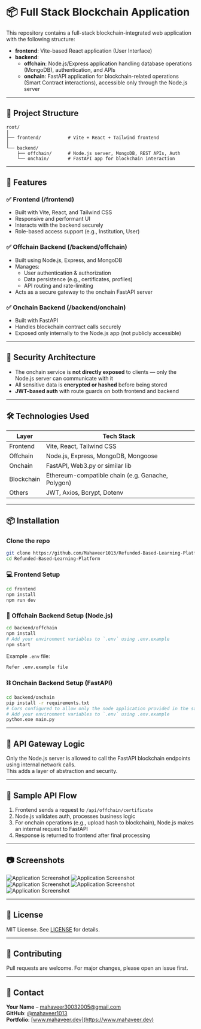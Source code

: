 # 📦 Full Stack Blockchain Application

This repository contains a full-stack blockchain-integrated web application with the following structure:

- **frontend**: Vite-based React application (User Interface)
- **backend**:
  - **offchain**: Node.js/Express application handling database operations (MongoDB), authentication, and APIs
  - **onchain**: FastAPI application for blockchain-related operations (Smart Contract interactions), accessible only through the Node.js server

---

## 📁 Project Structure

```
root/
│
├── frontend/          # Vite + React + Tailwind frontend
│
└── backend/
    ├── offchain/      # Node.js server, MongoDB, REST APIs, Auth
    └── onchain/       # FastAPI app for blockchain interaction
```

---

## 🚀 Features

### ✅ Frontend (/frontend)
- Built with Vite, React, and Tailwind CSS  
- Responsive and performant UI  
- Interacts with the backend securely  
- Role-based access support (e.g., Institution, User)  

### ✅ Offchain Backend (/backend/offchain)
- Built using Node.js, Express, and MongoDB  
- Manages:
  - User authentication & authorization  
  - Data persistence (e.g., certificates, profiles)  
  - API routing and rate-limiting  
- Acts as a secure gateway to the onchain FastAPI server  

### ✅ Onchain Backend (/backend/onchain)
- Built with FastAPI  
- Handles blockchain contract calls securely  
- Exposed only internally to the Node.js app (not publicly accessible)  

---

## 🔐 Security Architecture

- The onchain service is **not directly exposed** to clients — only the Node.js server can communicate with it  
- All sensitive data is **encrypted or hashed** before being stored  
- **JWT-based auth** with route guards on both frontend and backend  

---

## 🛠️ Technologies Used

| Layer     | Tech Stack                                      |
|-----------|-------------------------------------------------|
| Frontend  | Vite, React, Tailwind CSS                       |
| Offchain  | Node.js, Express, MongoDB, Mongoose             |
| Onchain   | FastAPI, Web3.py or similar lib                 |
| Blockchain| Ethereum-compatible chain (e.g. Ganache, Polygon)|
| Others    | JWT, Axios, Bcrypt, Dotenv                      |

---

## 📦 Installation

### Clone the repo
```bash
git clone https://github.com/Mahaveer1013/Refunded-Based-Learning-Platform.git
cd Refunded-Based-Learning-Platform
```

### 💻 Frontend Setup
```bash
cd frontend
npm install
npm run dev
```

### 🧠 Offchain Backend Setup (Node.js)
```bash
cd backend/offchain
npm install
# Add your environment variables to `.env` using .env.example
npm start
```

Example `.env` file:
```bash
Refer .env.example file 
```

### ⛓️ Onchain Backend Setup (FastAPI)
```bash
cd backend/onchain
pip install -r requirements.txt
# Cors configured to allow only the node application provided in the same repo
# Add your environment variables to `.env` using .env.example
python.exe main.py
```

---

## 🔗 API Gateway Logic

Only the Node.js server is allowed to call the FastAPI blockchain endpoints using internal network calls.  
This adds a layer of abstraction and security.

---

## 📄 Sample API Flow

1. Frontend sends a request to `/api/offchain/certificate`
2. Node.js validates auth, processes business logic
3. For onchain operations (e.g., upload hash to blockchain), Node.js makes an internal request to FastAPI
4. Response is returned to frontend after final processing

---

## 📷 Screenshots

![Application Screenshot](./assets/page_1.png)
![Application Screenshot](./assets/page_2.png)
![Application Screenshot](./assets/page_3.png)
![Application Screenshot](./assets/page_4.png)
![Application Screenshot](./assets/page_5.png)

---

## 📘 License

MIT License. See [LICENSE](LICENSE) for details.

---

## 🤝 Contributing

Pull requests are welcome. For major changes, please open an issue first.

---

## 📢 Contact

**Your Name** – mahaveer30032005@gmail.com  
**GitHub**: [@mahaveer1013](https://github.com/mahaveer1013)  
**Portfolio**: [www.mahaveer.dev](https://www.mahaveer.dev)

